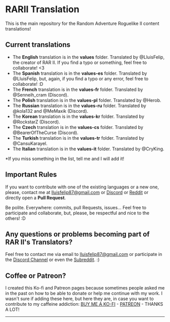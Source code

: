 # RARII Translation

This is the main repository for the Random Adventure Roguelike II content translations!

## Current translations

<ul>
  <li>The <b>English</b> translation is in the <b>values</b> folder. Translated by @LluisFelip, the creator of RAR II. If you find a typo or something, feel free to collaborate! <3</li>
  <li>The <b>Spanish</b> translation is in the <b>values-es</b> folder. Translated by @LluisFelip, but, again, if you find a typo or any error, feel free to collaborate! :D</li>
  <li>The <b>French</b> translation is in the <b>values-fr</b> folder. Translated by @Senneih_cram (Discord).</li>
  <li>The <b>Polish</b> translation is in the <b>values-pl</b> folder. Translated by @Herob.</li>
  <li>The <b>Russian</b> translation is in the <b>values-ru</b> folder. Translated by @kola132 and @MeMaxik (Discord).</li>
  <li>The <b>Korean</b> translation is in the <b>values-kr</b> folder. Translated by @RockstarZ (Discord).</li>
  <li>The <b>Czech</b> translation is in the <b>values-cs</b> folder. Translated by @BearerOfTheCurse (Discord).</li>
  <li>The <b>Turkish</b> translation is in the <b>values-tr</b> folder. Translated by @CansuKarayel.</li>
  <li>The <b>Italian</b> translation is in the <b>values-it</b> folder. Translated by @CryKing.</li>
</ul>

*If you miss something in the list, tell me and I will add it!


## Important Rules

If you want to contribute with one of the existing languages or a new one, please, contact me at lluisfelip87@gmail.com or [Discord](https://discord.gg/8YMrfgw) or [Reddit](https://www.reddit.com/r/randomadventurerogue/) or directly open a **Pull Request**.

Be polite. Everywhere: commits, pull Requests, issues… Feel free to participate and collaborate, but, please, be respectful and nice to the others! :D 


## Any questions or problems becoming part of RAR II's Translators?

Feel free to contact me via email to lluisfelip87@gmail.com or participate in the [Discord Channel](https://discord.gg/8YMrfgw) or even the [Subreddit](https://www.reddit.com/r/randomadventurerogue/). :)
 


## Coffee or Patreon?
I created this Ko-fi and Patreon pages because sometimes people asked me in the past on how to be able to donate or help me continue with my work. I wasn't sure if adding these here, but here they are, in case you want to contribute to my caffeine addiction: [BUY ME A KO-FI](https://ko-fi.com/archison) - [PATREON](https://patreon.com/archison) - THANKS A LOT!


------------------------------------------------------------------------------------------------------------------------------

